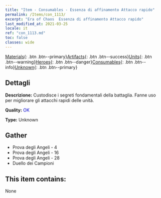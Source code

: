 ```yaml
---
title: "Item - Consumables - Essenza di affinamento Attacco rapido"
permalink: /Items/con_1113/
excerpt: "Era of Chaos  Essenza di affinamento Attacco rapido"
last_modified_at: 2021-03-25
locale: it
ref: "con_1113.md"
toc: false
classes: wide
---
```

 [Materials](/it/Items/){: .btn .btn--primary}[Artifacts](/it/Items/Artifacts/){: .btn .btn--success}[Units](/it/Items/Units/){: .btn .btn--warning}[Heroes](/it/Items/Heroes/){: .btn .btn--danger}[Consumables](/it/Items/Consumables/){: .btn .btn--info}[Unknown](/it/Items/Unknown/){: .btn .btn--primary}

## Dettagli
 **Descrizione:** Custodisce i segreti fondamentali della battaglia. Fanne uso per migliorare gli attacchi rapidi delle unità.

 **Quality:** <span style="color: #0000CD">OK</span>

 **Type:** Unknown

## Gather

*    Prova degli Angeli - 4 
*    Prova degli Angeli - 16 
*    Prova degli Angeli - 28 
*    Duello dei Campioni 

## This item contains:

  None


